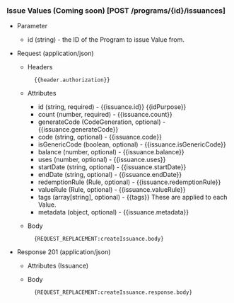 ### Issue Values (Coming soon) [POST /programs/{id}/issuances]

+ Parameter
    + id (string) - the ID of the Program to issue Value from.

+ Request (application/json)
    + Headers
    
            {{header.authorization}}

    + Attributes
        + id (string, required) - {{issuance.id}}  {{idPurpose}}
        + count (number, required) - {{issuance.count}}
        + generateCode (CodeGeneration, optional) - {{issuance.generateCode}}
        + code (string, optional) - {{issuance.code}}
        + isGenericCode (boolean, optional) - {{issuance.isGenericCode}}
        + balance (number, optional) - {{issuance.balance}}
        + uses (number, optional) - {{issuance.uses}}  
        + startDate (string, optional) - {{issuance.startDate}}
        + endDate (string, optional) - {{issuance.endDate}}
        + redemptionRule (Rule, optional) - {{issuance.redemptionRule}}
        + valueRule (Rule, optional) - {{issuance.valueRule}}
        + tags (array[string], optional) - {{tags}} These are applied to each Value.
        + metadata (object, optional) - {{issuance.metadata}}
        
    + Body
    
            {REQUEST_REPLACEMENT:createIssuance.body}
    
+ Response 201 (application/json)
    + Attributes (Issuance)

    + Body
    
            {REQUEST_REPLACEMENT:createIssuance.response.body}
